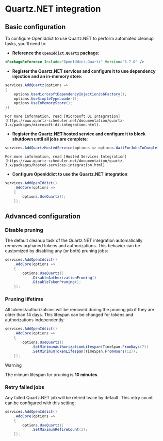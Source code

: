 # Quartz.NET integration

## Basic configuration

To configure OpenIddict to use Quartz.NET to perform automated cleanup tasks, you'll need to:
  - **Reference the `OpenIddict.Quartz` package**:

  ```xml
  <PackageReference Include="OpenIddict.Quartz" Version="5.7.0" />
  ```

  - **Register the Quartz.NET services and configure it to use dependency injection and an in-memory store**:

  ```csharp
  services.AddQuartz(options =>
  {
      options.UseMicrosoftDependencyInjectionJobFactory();
      options.UseSimpleTypeLoader();
      options.UseInMemoryStore();
  })
  ```

    For more information, read [Microsoft DI Integration](https://www.quartz-scheduler.net/documentation/quartz-3.x/packages/microsoft-di-integration.html).

  - **Register the Quartz.NET hosted service and configure it to block shutdown until all jobs are complete**:

  ```csharp
  services.AddQuartzHostedService(options => options.WaitForJobsToComplete = true);
  ```

    For more information, read [Hosted Services Integration](https://www.quartz-scheduler.net/documentation/quartz-3.x/packages/hosted-services-integration.html).

  - **Configure OpenIddict to use the Quartz.NET integration**:

  ```csharp
  services.AddOpenIddict()
      .AddCore(options =>
      {
          options.UseQuartz();
      });
  ```

## Advanced configuration

### Disable pruning

The default cleanup task of the Quartz.NET integration automatically removes orphaned tokens and authorizations.
This behavior can be customized by disabling any (or both) pruning jobs:

```csharp
services.AddOpenIddict()
    .AddCore(options =>
    {
        options.UseQuartz()
            .DisableAuthorizationPruning()
            .DisableTokenPruning();
    });
```

### Pruning lifetime

All tokens/authorizations will be removed during the pruning job if they are older than 14 days.
This lifespan can be changed for tokens and authorizations independently:

```csharp
services.AddOpenIddict()
    .AddCore(options =>
    {
        options.UseQuartz()
            .SetMinimumAuthorizationLifespan(TimeSpan.FromDays(7))
            .SetMinimumTokenLifespan(TimeSpan.FromHours(12));
    });
```

> [!WARNING]
> The mimum lifespan for pruning is **10 minutes**.

### Retry failed jobs

Any failed Quartz.NET job will be retried twice by default.
This retry count can be configured with this setting:

```csharp
services.AddOpenIddict()
    .AddCore(options =>
    {
        options.UseQuartz()
            .SetMaximumRefireCount(3);
    });
```